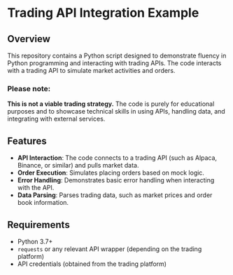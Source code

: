 # Trading API Integration Example

## Overview
This repository contains a Python script designed to demonstrate fluency in Python programming and interacting with trading APIs. The code interacts with a trading API to simulate market activities and orders. 

### Please note:
**This is not a viable trading strategy.** The code is purely for educational purposes and to showcase technical skills in using APIs, handling data, and integrating with external services.

## Features
- **API Interaction**: The code connects to a trading API (such as Alpaca, Binance, or similar) and pulls market data.
- **Order Execution**: Simulates placing orders based on mock logic.
- **Error Handling**: Demonstrates basic error handling when interacting with the API.
- **Data Parsing**: Parses trading data, such as market prices and order book information.

## Requirements
- Python 3.7+
- `requests` or any relevant API wrapper (depending on the trading platform)
- API credentials (obtained from the trading platform)